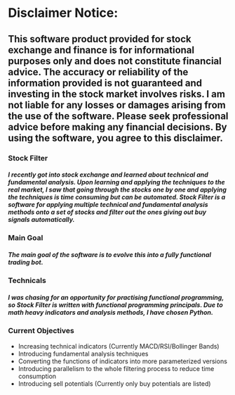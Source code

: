 <h1>Disclaimer Notice:</h1>
<h2> This software product provided for stock exchange and finance is for 
informational purposes only and does not constitute financial advice. 
The accuracy or reliability of the information provided is not guaranteed 
and investing in the stock market involves risks. I am not liable for any 
losses or damages arising from the use of the software. Please seek professional 
advice before making any financial decisions. By using the software, you agree 
to this disclaimer.</h2>

<h3>Stock Filter</h3>
<h5>I recently got into stock exchange and learned about technical and 
fundamental analysis. Upon learning and applying the techniques to the real
market, I saw that going through the stocks one by one and applying the 
techniques is time consuming but can be automated. Stock Filter is a software
for applying multiple technical and fundamental analysis methods onto a set of
stocks and filter out the ones giving out buy signals automatically.</h5>

<h3>Main Goal</h3>
<h5>The main goal of the software is to evolve this into a fully functional 
trading bot.</h5>

<h3>Technicals</h3>
<h5>I was chasing for an opportunity for practising functional programming, 
so Stock Filter is written with functional programming principals. Due to 
math heavy indicators and analysis methods, I have chosen Python.</h5>

<h3>Current Objectives</h3>
<ul>
<li>Increasing technical indicators (Currently MACD/RSI/Bollinger Bands)</li>
<li>Introducing fundamental analysis techniques</li>
<li>Converting the functions of indicators into more parameterized versions</li>
<li>Introducing parallelism to the whole filtering process to reduce time consumption</li>
<li>Introducing sell potentials (Currently only buy potentials are listed)</li>
</ul>